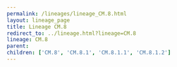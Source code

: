 ```yaml
---
permalink: /lineages/lineage_CM.8.html
layout: lineage_page
title: Lineage CM.8
redirect_to: ../lineage.html?lineage=CM.8
lineage: CM.8
parent: 
children: ['CM.8', 'CM.8.1', 'CM.8.1.1', 'CM.8.1.2']
---
```

